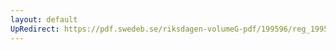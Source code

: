 ```yaml
---
layout: default
UpRedirect: https://pdf.swedeb.se/riksdagen-volumeG-pdf/199596/reg_199596_SfU/reg_199596_SfU_0006.pdf
---
```

